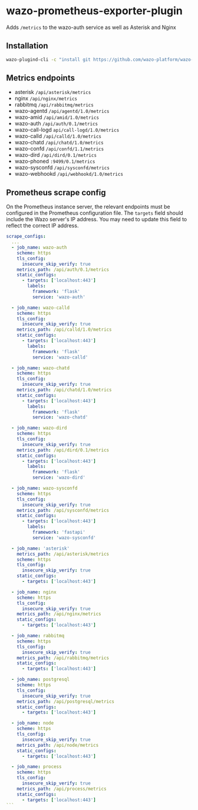 # wazo-prometheus-exporter-plugin

Adds `/metrics` to the wazo-auth service as well as Asterisk and Nginx

## Installation

```sh
wazo-plugind-cli -c "install git https://github.com/wazo-platform/wazo-prometheus-exporter-plugin"
```

## Metrics endpoints

* asterisk `/api/asterisk/metrics`
* nginx `/api/nginx/metrics`
* rabbitmq `/api/rabbitmq/metrics`
* wazo-agentd `/api/agentd/1.0/metrics`
* wazo-amid `/api/amid/1.0/metrics`
* wazo-auth `/api/auth/0.1/metrics`
* wazo-call-logd `api/call-logd/1.0/metrics`
* wazo-calld `/api/calld/1.0/metrics`
* wazo-chatd `/api/chatd/1.0/metrics`
* wazo-confd `/api/confd/1.1/metrics`
* wazo-dird `/api/dird/0.1/metrics`
* wazo-phoned `:9499/0.1/metrics`
* wazo-sysconfd `/api/sysconfd/metrics`
* wazo-webhookd `/api/webhookd/1.0/metrics`

## Prometheus scrape config

On the Prometheus instance server, the relevant endpoints must be configured in
the Prometheus configuration file. The `targets` field should include the Wazo
server's IP address. You may need to update this field to reflect the correct IP
address.


``````yaml
scrape_configs:
  ...
  - job_name: wazo-auth
    scheme: https
    tls_config:
      insecure_skip_verify: true
    metrics_path: /api/auth/0.1/metrics
    static_configs:
      - targets: ['localhost:443']
        labels:
          framework: 'flask'
          service: 'wazo-auth'

  - job_name: wazo-calld
    scheme: https
    tls_config:
      insecure_skip_verify: true
    metrics_path: /api/calld/1.0/metrics
    static_configs:
      - targets: ['localhost:443']
        labels:
          framework: 'flask'
          service: 'wazo-calld'

  - job_name: wazo-chatd
    scheme: https
    tls_config:
      insecure_skip_verify: true
    metrics_path: /api/chatd/1.0/metrics
    static_configs:
      - targets: ['localhost:443']
        labels:
          framework: 'flask'
          service: 'wazo-chatd'

  - job_name: wazo-dird
    scheme: https
    tls_config:
      insecure_skip_verify: true
    metrics_path: /api/dird/0.1/metrics
    static_configs:
      - targets: ['localhost:443']
        labels:
          framework: 'flask'
          service: 'wazo-dird'

  - job_name: wazo-sysconfd
    scheme: https
    tls_config:
      insecure_skip_verify: true
    metrics_path: /api/sysconfd/metrics
    static_configs:
      - targets: ['localhost:443']
        labels:
          framework: 'fastapi'
          service: 'wazo-sysconfd'

  - job_name: 'asterisk'
    metrics_path: /api/asterisk/metrics
    scheme: https
    tls_config:
      insecure_skip_verify: true
    static_configs:
      - targets: ['localhost:443']

  - job_name: nginx
    scheme: https
    tls_config:
      insecure_skip_verify: true
    metrics_path: /api/nginx/metrics
    static_configs:
      - targets: ['localhost:443']

  - job_name: rabbitmq
    scheme: https
    tls_config:
      insecure_skip_verify: true
    metrics_path: /api/rabbitmq/metrics
    static_configs:
      - targets: ['localhost:443']

  - job_name: postgresql
    scheme: https
    tls_config:
      insecure_skip_verify: true
    metrics_path: /api/postgresql/metrics
    static_configs:
      - targets: ['localhost:443']

  - job_name: node
    scheme: https
    tls_config:
      insecure_skip_verify: true
    metrics_path: /api/node/metrics
    static_configs:
      - targets: ['localhost:443']

  - job_name: process
    scheme: https
    tls_config:
      insecure_skip_verify: true
    metrics_path: /api/process/metrics
    static_configs:
      - targets: ['localhost:443']
```
